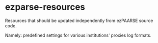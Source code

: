 # ezparse-resources
Resources that should be updated independently from ezPAARSE source code.

Namely: predefined settings for various institutions' proxies log formats.
